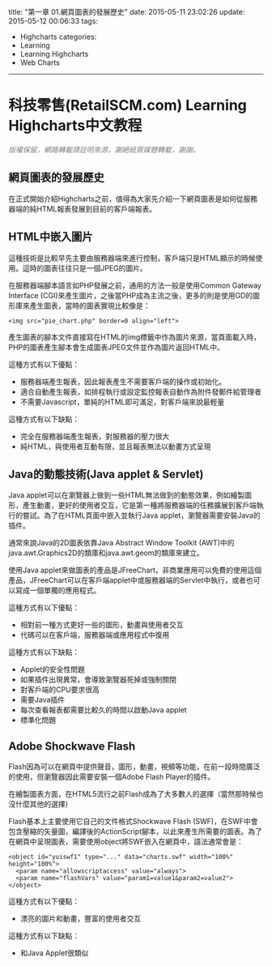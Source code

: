 title: "第一章 01.網頁圖表的發展歷史"
date: 2015-05-11 23:02:26
update: 2015-05-12 00:06:33
tags:
  - Highcharts
categories:
  - Learning
  - Learning Highcharts
  - Web Charts
---

# 科技零售(RetailSCM.com) Learning Highcharts中文教程

_<span style="color: #808080;">版權保留，網路轉載請註明來源，謝絕紙質媒體轉載，謝謝。</span>_

## 網頁圖表的發展歷史

在正式開始介紹Highcharts之前，值得為大家先介紹一下網頁圖表是如何從服務器端的純HTML報表發展到目前的客戶端報表。

## HTML中嵌入圖片

這種技術是比較早先主要由服務器端來進行控制，客戶端只是HTML顯示的時候使用。這時的圖表往往只是一個JPEG的圖片。

在服務器端腳本語言如PHP發展之前，通用的方法一般是使用Common Gateway Interface (CGI)來產生圖片，之後當PHP成為主流之後，更多的則是使用GD的圖形庫來產生圖表，當時的圖表實現比較像是：

    <img src="pie_chart.php" border=0 align="left">
    
產生圖表的腳本文件直接寫在HTML的img標籤中作為圖片來源，當頁面載入時，PHP的圖表產生腳本會生成圖表JPEG文件並作為圖片返回HTML中。

<!--more-->

這種方式有以下優點：

*   服務器端產生報表，因此報表產生不需要客戶端的操作或初始化。
*   適合自動產生報表，如排程執行或設定監控報表自動作為附件發郵件給管理者
*   不需要Javascript，單純的HTML即可滿足，對客戶端來說最輕量

這種方式有以下缺點：

*   完全在服務器端產生報表，對服務器的壓力很大
*   純HTML，與使用者互動有限，並且報表無法以動畫方式呈現

## Java的動態技術(Java applet & Servlet)

Java applet可以在瀏覽器上做到一些HTML無法做到的動態效果，例如繪製圖形，產生動畫，更好的使用者交互，它是第一種將服務器端的任務擴展到客戶端執行的嘗試。為了在HTML頁面中嵌入並執行Java applet，瀏覽器需要安裝Java的插件。

通常來說Java的2D圖表依靠Java Abstract Window Toolkit (AWT)中的java.awt.Graphics2D的類庫和java.awt.geom的類庫來建立。

使用Java applet來做圖表的產品是JFreeChart，非商業應用可以免費的使用這個產品，JFreeChart可以在客戶端applet中或服務器端的Servlet中執行，或者也可以寫成一個單獨的應用程式。

這種方式有以下優點：

*   相對前一種方式更好一些的圖形，動畫與使用者交互
*   代碼可以在客戶端，服務器端或應用程式中復用

這種方式有以下缺點：

*   Applet的安全性問題
*   如果插件出現異常，會導致瀏覽器死掉或強制關閉
*   對客戶端的CPU要求很高
*   需要Java插件
*   每次查看報表都需要比較久的時間以啟動Java applet
*   標準化問題

## Adobe Shockwave Flash

Flash因為可以在網頁中提供聲音，圖形，動畫，視頻等功能，在前一段時間廣泛的使用，但瀏覽器因此需要安裝一個Adobe Flash Player的插件。

在繪製圖表方面，在HTML5流行之前Flash成為了大多數人的選擇（當然那時候也沒什麼其他的選擇）

Flash基本上主要使用它自己的文件格式Shockwave Flash (SWF)，在SWF中會包含壓縮的矢量圖，編譯後的ActionScript腳本，以此來產生所需要的圖表。為了在網頁中呈現圖表，需要使用object將SWF嵌入在網頁中，語法通常會是：

    <object id="yuiswf1" type="..." data="charts.swf" width="100%"
    height="100%">
      <param name="allowscriptaccess" value="always">
      <param name="flashVars" value="param1=value1&param2=value2">
    </object>

這種方式有以下優點：

*   漂亮的圖片和動畫，豐富的使用者交互

這種方式有以下缺點：

*   和Java Applet很類似